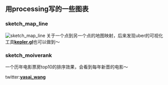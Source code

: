 ## 用processing写的一些图表

### sketch_map_line
![sketch_map_line](https://github.com/wangyasai/DataVizTemp/image/map_line.gif)
关于一个点到另一个点的地图映射，后来发现uber的可视化工具[**kepler.gl**](http://kepler.gl/#/demo)也可以做到～

### sketch_moiverank
一个历年电影票房top10的排序效果，会看到每年新晋的电影～


twitter:[**yasai_wang**](https://twitter.com/yasai_wang)
